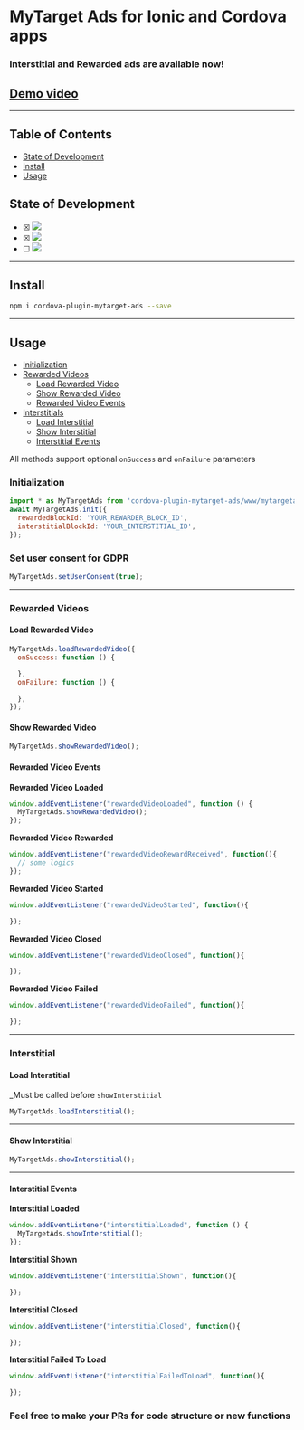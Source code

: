 # MyTarget Ads for Ionic and Cordova apps

### Interstitial and Rewarded ads are available now!

## [Demo video](https://drive.google.com/file/d/1FEbdX-voNsW_51o2mBjdP5z5ce_Zvbh4/view?usp=sharing)

--------

## Table of Contents

- [State of Development](#state-of-development)
- [Install](#install)
- [Usage](#usage)


## State of Development
- [x] <img src="https://img.shields.io/badge/-Complete-brightgreen.svg?label=Rewarded%20Video%20Support&style=flat-square">
- [x] <img src="https://img.shields.io/badge/-Complete-brightgreen.svg?label=Interstitial%20Support&style=flat-square">
- [ ] <img src="https://img.shields.io/badge/-In%20Development-yellow.svg?label=Banner%20Support&style=flat-square">

-------- 

## Install

```bash
npm i cordova-plugin-mytarget-ads --save
```

-------- 
## Usage

- [Initialization](#initialization)
- [Rewarded Videos](#rewarded-videos)
  - [Load Rewarded Video](#load-rewarded-video)
  - [Show Rewarded Video](#show-rewarded-video)
  - [Rewarded Video Events](#rewarded-video-events)
- [Interstitials](#interstitials)
  - [Load Interstitial](#load-interstitial)
  - [Show Interstitial](#show-interstitial)
  - [Interstitial Events](#interstitial-events)
  
  
All methods support optional `onSuccess` and `onFailure` parameters

### Initialization

```javascript
import * as MyTargetAds from 'cordova-plugin-mytarget-ads/www/mytargetads';
await MyTargetAds.init({ 
  rewardedBlockId: 'YOUR_REWARDER_BLOCK_ID',
  interstitialBlockId: 'YOUR_INTERSTITIAL_ID',
});
```
### Set user consent for GDPR
```javascript
MyTargetAds.setUserConsent(true);
```
***
### Rewarded Videos

#### Load Rewarded Video

```javascript
MyTargetAds.loadRewardedVideo({
  onSuccess: function () {

  },
  onFailure: function () {

  },
});
```

#### Show Rewarded Video

```javascript
MyTargetAds.showRewardedVideo();
```

#### Rewarded Video Events
**Rewarded Video Loaded**

```javascript
window.addEventListener("rewardedVideoLoaded", function () {
  MyTargetAds.showRewardedVideo();
});
```
**Rewarded Video Rewarded**
```javascript
window.addEventListener("rewardedVideoRewardReceived", function(){
  // some logics
});
```
**Rewarded Video Started**
```javascript
window.addEventListener("rewardedVideoStarted", function(){

});
```
**Rewarded Video Closed**
```javascript
window.addEventListener("rewardedVideoClosed", function(){

});
```
**Rewarded Video Failed**
```javascript
window.addEventListener("rewardedVideoFailed", function(){

});
```
***
### Interstitial

#### Load Interstitial
_Must be called before `showInterstitial`

```javascript
MyTargetAds.loadInterstitial();
```
***
#### Show Interstitial

```javascript
MyTargetAds.showInterstitial();
```
***
#### Interstitial Events

**Interstitial Loaded**

```javascript
window.addEventListener("interstitialLoaded", function () {
  MyTargetAds.showInterstitial();
});
```
**Interstitial Shown**
```javascript
window.addEventListener("interstitialShown", function(){

});
```
**Interstitial Closed**
```javascript
window.addEventListener("interstitialClosed", function(){

});
```
**Interstitial Failed To Load**
```javascript
window.addEventListener("interstitialFailedToLoad", function(){

});
```

### Feel free to make your PRs for code structure or new functions
